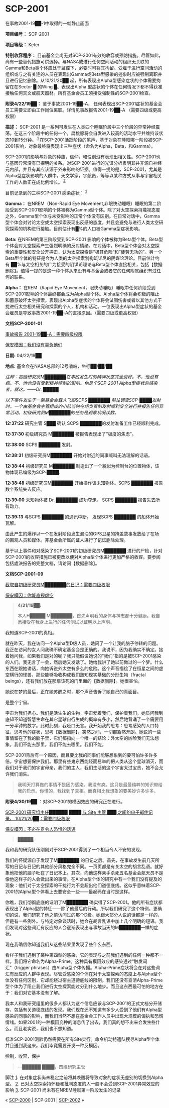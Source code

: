 # SCP-2001
                        




在事故2001-19██-1中取得的一帧静止画面



**项目编号：** SCP-2001

**项目等级：** Keter

**特别收容程序：** 目前基金会尚无对SCP-2001有效的收容或预防措施。尽管如此，尚有一些替代措施可供选择。与NASA或进行任何空间活动的组织无关联的Gamma和Beta类个体应处于监控下，必要时可将其拘留。受雇于进行空间活动的组织或与之有关连的人员在表现出Gamma或Beta型感染的迹象时应被强制离职并且进行记忆删除。从10/21/20██ 起，所有表现出Alpha型感染症状的个体需要拘留在在Sector █ 的Wing █。表现出Alpha 型症状的个体在任何情况下都不得获准接触任何天文或航天器材。所有基金会员工须接受强制性的SCP-2001检查。

**附录4/22/19██：** 鉴于事故2001-19██-A， 任何表现出SCP-2001症状的基金会员工需要立即由工作岗位离职。详情见事故报告2001-19██-A （需要四级或更高权限）

**描述：** SCP-2001 是一系列可发生在人类四个睡眠阶段中三个阶段的异常神经震荡。在这三个阶段中的任何一个，扁桃腺将会自发进入较高的活动水平并维持该状态10到15分钟。<sup class='footnoteref'>
 <a shape='rect' class='footnoteref' id='footnoteref-1' href='javascript:;' onclick='WIKIDOT.page.utils.scrollToReference(&apos;footnote-1&apos;)'>1</a>
</sup>在SCP-2001活跃阶段的尾声，基于对象在睡眠哪一阶段被SCP-2001影响，对象最终将表现出三种症状（命名为Alpha，Beta，和Gamma）。

SCP-2001的影响与对象的种族，信仰，和性别没有表现出相关性。SCP-2001也与基因异常没有已探明的关系。对SCP-2001进行的光谱分析表明其并非源自神经元内部，并且有其应该源于外来影响的证据。值得一提的是，SCP-2001，尤其是Alpha型症状影响的人群中，天文学家，宇航员，等等以某种方式从事与宇宙相关工作的人数正在成比例增长。<sup class='footnoteref'>
 <a shape='rect' class='footnoteref' id='footnoteref-2' href='javascript:;' onclick='WIKIDOT.page.utils.scrollToReference(&apos;footnote-2&apos;)'>2</a>
</sup>

目前记录到的三种SCP-2001 感染症状：<sup class='footnoteref'>
 <a shape='rect' class='footnoteref' id='footnoteref-3' href='javascript:;' onclick='WIKIDOT.page.utils.scrollToReference(&apos;footnote-3&apos;)'>3</a>
</sup>

**Gamma：** 在NREM（Non-Rapid Eye Movement,非眼快动睡眠）睡眠的第二阶段受到SCP-2001影响的个体被称为Gamma型个体。除了对太空探索持蔑视态度之外，Gamma型个体与未受影响的正常个体没有区别。在日常对话中，Gamma型个体会对讨论太空或太空探索表现出反感的态度，并且会避免与进行人类太空研究探索的机构进行接触。目前估计有█%的人口被Gamma型症状影响。

**Beta:**  在NREM的第三阶段受到SCP-2001 影响的个体被称为Beta型个体。Beta型个体会对太空探索产生强烈明确的反对情绪。在对话中，Beta型个体会对太空探索的重要性和安全公开抨击，认为太空探索是“极其危险”和“徒劳无功的”。另一个Beta型个体的特征是会为人类的太空探索划构筑详尽的阴谋论理论。目前估计约有 ██%与太空相关的广为接受的阴谋论理论与Beta型个体直接相关，包括【数据删除】。值得一提的是这一种个体从来没有与基金会或者它的任何附属组织有过任何的联系。

**Alpha：** 在REM（Rapid Eye Movement，眼快动睡眠）睡眠中任何阶段受到SCP-2001影响的个体最终都会成为Alpha型个体。Alpha型个体将会积极的阻止和蓄意破坏太空探索。表现出Alpha型症状的个体将会试图伤害或者以其他方式干扰进行太空相关研究和探索的个人，机构和活动。一位表现出Alpha型症状的基金会雇员是导致事故2001-19██-A的直接原因。（需要四级或更高权限）

**文档SCP-2001-01** 


<a shape='rect' class='collapsible-block-link' href='javascript:;'>&#20107;&#25925;&#25253;&#21578;&#160;2001-19&#9608;&#9608;-A&#65306;&#38656;&#35201;&#22235;&#32423;&#26435;&#38480;</a>

<a shape='rect' class='collapsible-block-link' href='javascript:;'>&#20445;&#23433;&#27169;&#22240;&#65306;&#25105;&#20204;&#27809;&#26377;&#36764;&#36127;&#20182;&#20204;</a>

**日期:**  04/22/19██

**地点:**  基金会在NASA总部的12号哨站，坐标██/██/██

*注释：初级研究员M███████在事故发生时的精神状态完全良好。不，他没有疯。不，他也没有受到精神控制的影响。他是个SCP-2001 Alpha型症状的感染者，就这。——Dr. █████* 

*以下事件发生于一架基金会载人飞船SCPS ███████ 前往调查SCP-████发射时。一个由基金会主管组成的小队当时在场负责制发射顺利安全进行并报告任何异常活动。初级研究员M███████的任务是观察状况读数。* 

**12:37:22**  研究主管 S███ 确认 SCPS ███████的发射准备工作已经顺利完成。

**12:37:30**  初级研究员 M███████ 被报告表现出了“极度的焦虑”。

**12:38:00**  SCPS ███████ 发射。

**12:38:31**  初级研究员M███████ 开始对附近的同事喊叫无法理解的话语。

**12:38:44**  初级研究员 M███████ 制造出了一个貌似为控制台的位置物体，该物体现已编级为SCP-████.

**12:38:48**  初级研究员M███████ 开始操作该未知物体。SCPS ███████ 报告数个系统失去反应。

**12:39:00**  未知物体被 Dr. ███████ 成功夺走。 SCPS ███████ 报告失去所有动力。

**12:39:13**  与SCPS ███████ 的通讯中断。 发现SCPS ███████ 的船体开始瓦解。

由此产生的爆炸以一个在发射阶段发生漏油的GPS卫星的掩盖故事发放给了在场的围观人员和媒体。非基金会所属的证人进行了记忆删除处理。

基于以上事件和对感染了SCP-2001的初级研究员M███████ 进行的尸检，针对SCP-2001的收容措施已被更改以便对Alpha型个体进行更加严格的收容。要参阅包括處決报告的完整文档，请访问【数据删除】。





**文档SCP-2001-09** 

<a shape='rect' class='collapsible-block-link' href='javascript:;'>&#25130;&#21462;&#33258;&#21021;&#32423;&#30740;&#31350;&#21592;M&#9608;&#9608;&#9608;&#9608;&#9608;&#9608;&#9608;&#30340;&#26085;&#35760;&#65306;&#38656;&#35201;&#22235;&#32423;&#26435;&#38480;</a>

<a shape='rect' class='collapsible-block-link' href='javascript:;'>&#20445;&#23433;&#27169;&#22240;&#65306;&#20320;&#33021;&#30452;&#35270;&#34394;&#31354;</a>


> **4/21/19██:** 
> 
> 本人H█████ M███████，首先声明我的身体与神志都十分健康。我自愿接受在我身上进行的任何测试以证明以上声明。

我知道SCP-2001的真相。

就在昨天，我在访问一个Alpha型D级人员，她问了一个让我的脑子停转的问题。我正在访问的女人问我确不确定基金会是正确的。我说不，因为我确实不确定。接着她问我，如果我们是对的呢？我只能假设她说的“我们”指的是被SCP-2001感染的人们。我无言了一会，然后她又发话了。她给我讲了她以前做过的一个梦。什么东西在跟她讲话，向她诉说外太空有多么的危险。这个声音描绘了在恒星之间的虚空横行的怪兽，那些能够吸收构成我们熟知现实基础的分形生物（fractal beings），还有我们放在那扇该死的门里面的【数据删除】。她很害怕。

她说在梦的最后，正在她苏醒之时，那个声音告诉了她自己的真面目。

是整个宇宙。

宇宙为我们担心。我们是活生生的生物，宇宙爱着我们，保护着我们。她质问我到底知不知道智慧生命在其它星球自行生成的概率有多小，然后她背诵了一个需要用一分半钟的数字。此时此刻，我哑口无言。我开始我的思考：思考感染的人口特征，思考他的症状，思考【数据删除】，突然之间，一切都豁然开朗。她说的一些事情留在了我的脑子里，它们都指向一个唯一的结论：外太空的凶险我们无法想象。我们不能去那里。我们不能去哪里。我们不能。

SCP-2001背后有一个原因，而且要比我的同事们能够想象到的要可怕许多许多倍。宇宙想要保护我们。那里有些鬼东西能轻而易举的把人类从这个星球消灭，而我们对于我们的宇宙母亲，我们的主人，我们生活的这个宇宙太过宝贵，她不会允许我们消失。
> 
> 我明天打算做的事情不是因为感染。我没有疯。这只是最最纯粹的知识带给我的启示。你懂的，我找到了真相。而真相比我想象的要美妙许多许多。
> 




**附录4/30/19██** ：对SCP-2001的模因效应的研究正在进行。


<a shape='rect' class='collapsible-block-link' href='javascript:;'>SCP-2001&#160;&#30740;&#31350;&#32452;&#20027;&#20219;&#9608;&#9608;&#9608;&#9608;&#9608;&#9608;&#160;&#9608;&#9608;&#9608;&#9608;&#160;&#19982;&#160;Site&#160;&#20027;&#31649;&#160;&#9608;&#9608;&#9608;&#160;&#20043;&#38388;&#30340;&#30005;&#23376;&#37038;&#20214;&#35760;&#24405;&#65292;&#160;10/21/20&#9608;&#9608;&#65306;&#38656;&#35201;&#22235;&#32423;&#26435;&#38480;</a>

<a shape='rect' class='collapsible-block-link' href='javascript:;'>&#20445;&#23433;&#27169;&#22240;&#65306;&#19981;&#24517;&#22312;&#24847;&#20196;&#20154;&#24656;&#24807;&#30340;&#35805;&#35821;</a>


> █████,

我和我的研究队伍刚刚对于SCP-2001得到了一个相当令人不安的发现。

我们的怀疑源自于发现了M███████ 的日记之后。首先，在事故发生前几天所写的日记与日记的其他部分风格完全不同。一页页都是有关太空的胡言乱语。就好象他把他的脑子吐在了日记本上。其次，向他这样亲手杀死五名基金会航天员不是像他这样子的人会做出来的事情。在Alpha型个体的研究中有一个我们没有提及的现象：他们对于太空探索的干扰行为不会超出他们道德底线。这似乎意味着SCP-2001的Alpha型个体看上去要安全一些——最起码在当时是这样。

你瞧，我们彻彻底底的证明了M███████ 确实得了SCP-2001。他的所有症状都表现出了Alpha型的特征——除了他最后的行动。所以我们研究了这个特例。更确切的说，我们研究了他之前访问过的那个D级。她跟大部分人说的话都是一样的，但是有一些例外。与特定对象谈话时，她会在胡言乱语中加上几个明确的短语。我们发现对这些词汇有反应的人会逐渐表现出与事故当天的M███████一样的症状。

现在我确信你知道我们从这些结果里发现了些什么东西。

看样子我们遇到了某种第四型的感染，它的表现与之前我们遇到的任何一种都不一样。我们将它命名为Alpha-Prime。这种具有模因效应的感染通过“触发词汇”（trigger phrases）由Alpha型个体传播。Alpha-Prime症状将会在对这些词汇有反应的人群中表现。尽管受感染的个体在对于太空探索的态度上与Alpha型个体没有任何区别，它却能绕过宿主道德底线的限制。我们还没有查清Alpha-Prime型个体为了阻止我们进行太空探索能过分到什么地步。而且这东西最可怕的地方在于：我们对它基本没有了解。

我本人和我研究组里的很多人都认为这个信息应该与SCP-2001的正式文档分开储存，包括有关道德底线的发现。我们现在还不知道有多少人受到了他们有Alpha型感染的同事的影响，而我们当然不想在基金会工作人员中出现大规模的偏执和恐慌情绪。如果2001的一种模因变种的消息传了出去，我们真的想不出来会发生些什么。而且老实说，我们也不想知道。

标准SCP-2001测验仍然需要在所有Site实行。命令机动特遣队搜寻Alpha型个体并且送到我这来。我们毕竟需要开发一种反模因。

控制，收容，保护
> 
> —██████ ████，四级研究主管
> 





脚注
<a shape='rect' href='javascript:;' onclick='WIKIDOT.page.utils.scrollToReference(&apos;footnoteref-1&apos;)'>1</a>. 在对象症状尚未稳定之前将其唤醒将导致对象的症状无差别的切换到Alpha型。
<a shape='rect' href='javascript:;' onclick='WIKIDOT.page.utils.scrollToReference(&apos;footnoteref-2&apos;)'>2</a>. 已对太空探索持怀疑和批判态度的人一般不会受到SCP-2001异常效应的影响
<a shape='rect' href='javascript:;' onclick='WIKIDOT.page.utils.scrollToReference(&apos;footnoteref-3&apos;)'>3</a>. SCP-2001 尚未有在NREM睡眠第一阶段发生的记录



« [SCP-2000](/scp-2000) | SCP-2001 | [SCP-2002](/scp-2002) »





                    